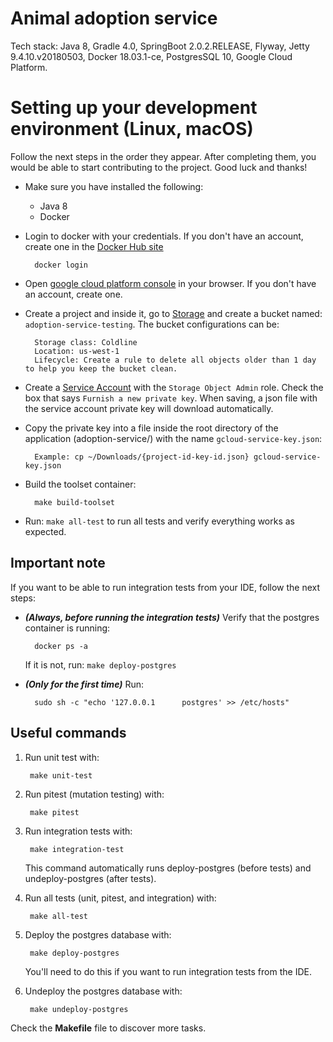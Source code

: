 # Animal adoption service

Tech stack: Java 8, Gradle 4.0, SpringBoot 2.0.2.RELEASE, Flyway, Jetty 9.4.10.v20180503, Docker 18.03.1-ce, PostgresSQL 10, Google Cloud Platform.

# Setting up your development environment (Linux, macOS)

Follow the next steps in the order they appear. After completing them, you would be able to start contributing to the project. Good luck and thanks!

- Make sure you have installed the following:
    - Java 8
    - Docker
    
- Login to docker with your credentials. If you don't have an account, create one in the [Docker Hub site](https://hub.docker.com/)

        docker login

- Open [google cloud platform console](https://console.cloud.google.com/) in your browser. If you don't have an account, create one.

- Create a project and inside it, go to [Storage](https://console.cloud.google.com/storage) and create a bucket named: `adoption-service-testing`. The bucket configurations can be:
        
        Storage class: Coldline
        Location: us-west-1
        Lifecycle: Create a rule to delete all objects older than 1 day to help you keep the bucket clean.
        
- Create a [Service Account](https://console.cloud.google.com/iam-admin/serviceaccounts) with the `Storage Object Admin` role. Check the box that says `Furnish a new private key`. When saving, a json file with the service account private key will download automatically.

- Copy the private key into a file inside the root directory of the application (adoption-service/) with the name `gcloud-service-key.json`:

        Example: cp ~/Downloads/{project-id-key-id.json} gcloud-service-key.json
  
- Build the toolset container:

        make build-toolset
 
- Run: `make all-test` to run all tests and verify everything works as expected.

## Important note

If you want to be able to run integration tests from your IDE, follow the next steps:

- _**(Always, before running the integration tests)**_ Verify that the postgres container is running:

        docker ps -a
        
  If it is not, run: `make deploy-postgres`
  
- _**(Only for the first time)**_ Run:
        
        sudo sh -c "echo '127.0.0.1      postgres' >> /etc/hosts"

## Useful commands

1. Run unit test with:
        
        make unit-test
3. Run pitest (mutation testing) with:
    
        make pitest
2. Run integration tests with:

        make integration-test
   This command automatically runs deploy-postgres (before tests) and undeploy-postgres (after tests).
3. Run all tests (unit, pitest, and integration) with:

        make all-test
4. Deploy the postgres database with:

        make deploy-postgres
   
   You'll need to do this if you want to run integration tests from the IDE.
5. Undeploy the postgres database with:

        make undeploy-postgres
        

Check the **Makefile** file to discover more tasks.